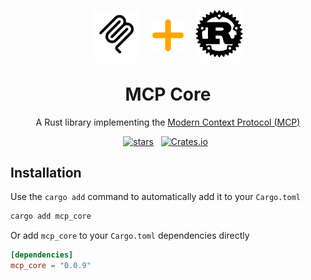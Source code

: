 <p align="center">
    <img src="imgs/mcp_logo.png" alt="mcp_logo" style="width: 15%; margin-right:3%;" />
    <img src="imgs/plus.svg" alt="plus_svg" style="width: 10%; margin-bottom: 2%;" />
    <img src="imgs/rust_logo.png" alt="rust_logo" style="width: 15%; margin-left:3%;" />
</p>
<p align="center">
<h1 align="center">MCP Core</h1>
<p align="center">
A Rust library implementing the <a href="https://modelcontextprotocol.io/introduction">Modern Context Protocol (MCP)</a>
</p>
<p align="center">
<a href="https://github.com/stevohuncho/mcp-core"><img src="https://img.shields.io/github/stars/stevohuncho/mcp-core?style=social" alt="stars" /></a>
&nbsp;
<a href="https://crates.io/crates/mcp-core"><img src="https://img.shields.io/crates/v/mcp-core" alt="Crates.io" /></a>
&nbsp;
</p>

## Installation

Use the `cargo add` command to automatically add it to your `Cargo.toml`
```bash
cargo add mcp_core
```
Or add `mcp_core` to your `Cargo.toml` dependencies directly
```toml
[dependencies]
mcp_core = "0.0.9"
```
